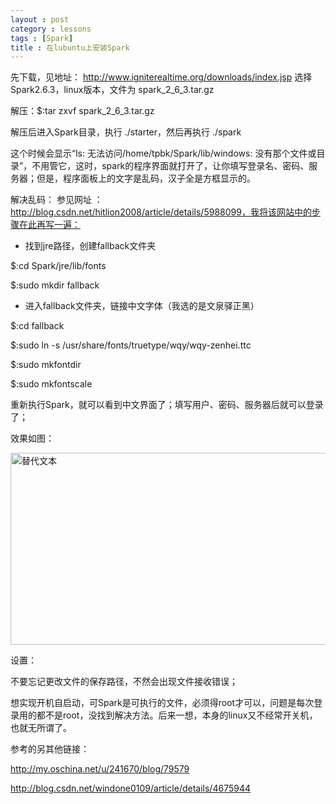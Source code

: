 ```yaml
---
layout : post
category : lessons
tags : [Spark]
title : 在lubuntu上安装Spark
---
```



先下载，见地址： http://www.igniterealtime.org/downloads/index.jsp
选择Spark2.6.3，linux版本，文件为 spark_2_6_3.tar.gz

解压：$:tar zxvf spark_2_6_3.tar.gz

解压后进入Spark目录，执行 ./starter，然后再执行 ./spark

这个时候会显示“ls: 无法访问/home/tpbk/Spark/lib/windows: 没有那个文件或目录”，不用管它，这时，spark的程序界面就打开了，让你填写登录名、密码、服务器；但是，程序面板上的文字是乱码，汉子全是方框显示的。

解决乱码：
参见网址 ： http://blog.csdn.net/hitlion2008/article/details/5988099，我将该网站中的步骤在此再写一遍：

 + 找到jre路径，创建fallback文件夹

 $:cd Spark/jre/lib/fonts
 
 $:sudo mkdir fallback
 
 + 进入fallback文件夹，链接中文字体（我选的是文泉驿正黑）

 $:cd fallback
 
 $:sudo ln -s /usr/share/fonts/truetype/wqy/wqy-zenhei.ttc
 
 $:sudo mkfontdir
 
 $:sudo mkfontscale
 
重新执行Spark，就可以看到中文界面了；填写用户、密码、服务器后就可以登录了；

效果如图：

<img src="/assets/img/1366x768.png" alt="替代文本" title="标题文本" width="546" height='307'/>

设置：

不要忘记更改文件的保存路径，不然会出现文件接收错误；

想实现开机自启动，可Spark是可执行的文件，必须得root才可以，问题是每次登录用的都不是root，没找到解决方法。后来一想，本身的linux又不经常开关机，也就无所谓了。

参考的另其他链接：

http://my.oschina.net/u/241670/blog/79579 

http://blog.csdn.net/windone0109/article/details/4675944